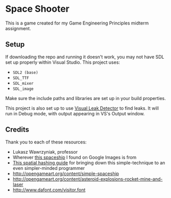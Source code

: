 # Space Shooter
This is a game created for my Game Engineering Principles midterm assignment.

## Setup
If downloading the repo and running it doesn't work, you may not have SDL set up properly within Visual Studio.  This project uses:
- `SDL2 (base)`
- `SDL_TTF`
- `SDL_mixer`
- `SDL_image`

Make sure the include paths and libraries are set up in your build properties.

This project is also set up to use [Visual Leak Detector](https://vld.codeplex.com/) to find leaks.  It will run in Debug mode, with output appearing in VS's Output window.

## Credits
Thank you to each of these resources:

- Lukasz Wawrzyniak, professor
- Wherever [this spaceship](http://static1.squarespace.com/static/50c25455e4b0ef5720704c6b/54b94ba5e4b0b5bb4be6a892/54b94d72e4b0c2c1fae545b6/1421430256503/Spaceship.png) I found on Google Images is from
- [This spatial hashing guide](https://conkerjo.wordpress.com/2009/06/13/spatial-hashing-implementation-for-fast-2d-collisions/) for bringing down this simple-technique to an even simpler-minded programmer
- http://opengameart.org/content/simple-spaceship
- http://opengameart.org/content/asteroid-explosions-rocket-mine-and-laser
- http://www.dafont.com/visitor.font
